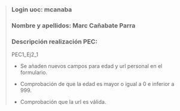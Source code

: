 >### Login uoc: mcanaba
>
>### Nombre y apellidos: Marc Cañabate Parra
>
>### Descripción realización PEC:
>
> PEC1_Ej2_1 
>
> - Se añaden nuevos campos para edad y url personal en el formulario.
> 
> - Comprobación de que la edad es mayor o igual a 0 e inferior a 999.
>
> - Comprobación que la url es válida.